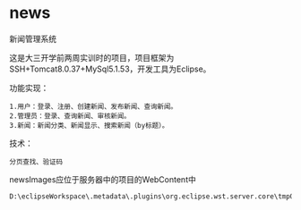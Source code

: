 # news
新闻管理系统

这是大三开学前两周实训时的项目，项目框架为SSH+Tomcat8.0.37+MySql5.1.53，开发工具为Eclipse。

功能实现：
	
	1.用户：登录、注册、创建新闻、发布新闻、查询新闻。
	2.管理员：登录、查询新闻、审核新闻。
	3.新闻：新闻分类、新闻显示、搜索新闻（by标题）。

技术：

	分页查找、验证码

newsImages应位于服务器中的项目的WebContent中

	D:\eclipseWorkspace\.metadata\.plugins\org.eclipse.wst.server.core\tmp0\wtpwebapps\news\WebContent
